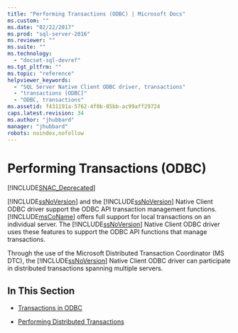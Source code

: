 ```yaml
---
title: "Performing Transactions (ODBC) | Microsoft Docs"
ms.custom: ""
ms.date: "02/22/2017"
ms.prod: "sql-server-2016"
ms.reviewer: ""
ms.suite: ""
ms.technology: 
  - "docset-sql-devref"
ms.tgt_pltfrm: ""
ms.topic: "reference"
helpviewer_keywords: 
  - "SQL Server Native Client ODBC driver, transactions"
  - "transactions [ODBC]"
  - "ODBC, transactions"
ms.assetid: f431191a-5762-4f0b-85bb-ac99aff29724
caps.latest.revision: 34
ms.author: "jhubbard"
manager: "jhubbard"
robots: noindex,nofollow
---
```

# Performing Transactions (ODBC)
[!INCLUDE[SNAC_Deprecated](../a9retired/includes/snac-deprecated.md)]

  [!INCLUDE[ssNoVersion](../a9notintoc/includes/ssnoversion-md.md)] and the [!INCLUDE[ssNoVersion](../a9notintoc/includes/ssnoversion-md.md)] Native Client ODBC driver support the ODBC API transaction management functions. [!INCLUDE[msCoName](../a9notintoc/includes/msconame-md.md)] offers full support for local transactions on an individual server. The [!INCLUDE[ssNoVersion](../a9notintoc/includes/ssnoversion-md.md)] Native Client ODBC driver uses these features to support the ODBC API functions that manage transactions.  
  
 Through the use of the Microsoft Distributed Transaction Coordinator (MS DTC), the [!INCLUDE[ssNoVersion](../a9notintoc/includes/ssnoversion-md.md)] Native Client ODBC driver can participate in distributed transactions spanning multiple servers.  
  
## In This Section  
  
-   [Transactions in ODBC](../relational-databases/native-client/odbc/performing-transactions-in-odbc.md)  
  
-   [Performing Distributed Transactions](../relational-databases/native-client/odbc/performing-transactions-distributed-transactions.md)  
  
  